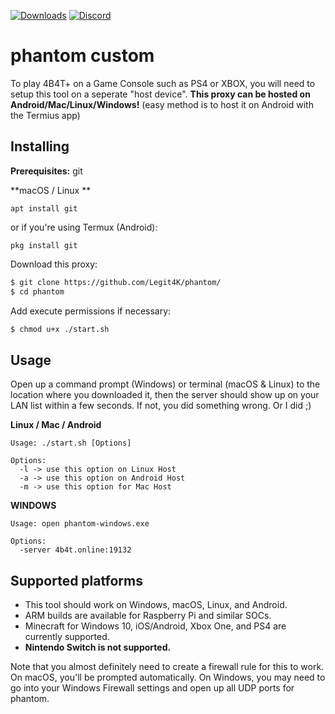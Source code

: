 [![Downloads](https://img.shields.io/github/downloads/Legit4K/phantom/total)](https://github.com/Legit4K/phantom/releases) [![Discord](https://img.shields.io/discord/613163671870242838.svg?color=%237289da&label=discord)](https://discord.gg/6DNn59x)

# phantom custom

To play 4B4T+ on a Game Console such as PS4 or XBOX, you will need to setup this tool on a seperate "host device". **This proxy can be hosted on Android/Mac/Linux/Windows!** (easy method is to host it on Android with the Termius app)

## Installing

**Prerequisites:** git

**macOS / Linux **

```apt install git```

or if you're using Termux (Android):

```pkg install git```

Download this proxy:
```bash
$ git clone https://github.com/Legit4K/phantom/
$ cd phantom
```

Add execute permissions if necessary:

```bash
$ chmod u+x ./start.sh
```

## Usage

Open up a command prompt (Windows) or terminal (macOS & Linux) to the location
where you downloaded it, then the server should show up on your LAN list within
a few seconds. If not, you did something wrong. Or I did ;)

**Linux / Mac / Android**

```
Usage: ./start.sh [Options]

Options:
  -l -> use this option on Linux Host
  -a -> use this option on Android Host
  -m -> use this option for Mac Host
```
**WINDOWS**
```
Usage: open phantom-windows.exe

Options:
  -server 4b4t.online:19132
```

## Supported platforms

- This tool should work on Windows, macOS, Linux, and Android.
- ARM builds are available for Raspberry Pi and similar SOCs.
- Minecraft for Windows 10, iOS/Android, Xbox One, and PS4 are currently supported.
- **Nintendo Switch is not supported.**

Note that you almost definitely need to create a firewall rule for this to work.
On macOS, you'll be prompted automatically. On Windows, you may need to go into
your Windows Firewall settings and open up all UDP ports for phantom.
